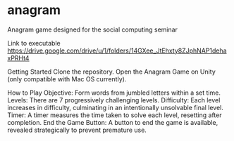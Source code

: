 # anagram
Anagram game designed for the social computing seminar

Link to executable https://drive.google.com/drive/u/1/folders/14GXee_JtEhxty8ZJphNAP1dehaxPRHt4

Getting Started
Clone the repository.
Open the Anagram Game on Unity (only compatible with Mac OS currently).

How to Play
Objective: Form words from jumbled letters within a set time.
Levels: There are 7 progressively challenging levels.
Difficulty: Each level increases in difficulty, culminating in an intentionally unsolvable final level.
Timer: A timer measures the time taken to solve each level, resetting after completion.
End the Game Button: A button to end the game is available, revealed strategically to prevent premature use.

